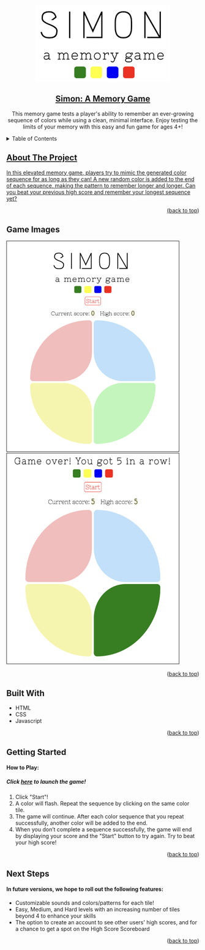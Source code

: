 <a name="readme-top"></a>

<!-- PROJECT LOGO -->
<br />
<div align="center">

<img src="./screenshots/Simon_Header_1.png" alt="Simon Game Logo" height="200" width="350"/>

<h2 align="center">
    <a href="https://caseystell.github.io/project-1-simon-game/">Simon: A Memory Game</a>
</h2>

  <p align="center">
    This memory game tests a player's ability to remember an ever-growing sequence of colors while using a clean, minimal interface. Enjoy testing the limits of your memory with this easy and fun game for ages 4+!
  </p>
</div>

<!-- TABLE OF CONTENTS -->
<details>
  <summary>Table of Contents</summary>
  <ol>
    <li>
      <a href="#about-the-project">About The Project</a>
      <ul>
        <li><a href="#game-images">Game Images</a></li>
        <li><a href="#built-with">Built With</a></li>
      </ul>
    </li>
    <li><a href="#getting-started">Getting Started</a></li>
    <li><a href="#next-steps">Next Steps</li>
  </ol>
</details>

## About The Project

<p>In this elevated memory game, players try to mimic the generated color sequence for as long as they can! A new random color is added to the end of each sequence, making the pattern to remember longer and longer. Can you beat your previous high score and remember your longest sequence yet?</p>

<p align="right">(<a href="#readme-top">back to top</a>)</p>

## Game Images

<img src="./screenshots/Simon_1.png" alt="Simon Game Start" height="550" width="450" display="inline-block" border="1px solid black"/>
<img src="./screenshots/Simon_2.png" alt="Simon Game End" height="550" width="450" display="inline-block" border="1px solid black"/>

<p align="right">(<a href="#readme-top">back to top</a>)</p>

## Built With

* HTML
* CSS
* Javascript

<p align="right">(<a href="#readme-top">back to top</a>)</p>


## Getting Started

<h4>How to Play:</h4>
<h5>Click <a href="https://caseystell.github.io/project-1-simon-game/">here</a> to launch the game!</h5>
<ol>
    <li>Click "Start"!</li>
    <li>A color will flash. Repeat the sequence by clicking on the same color tile.</li>
    <li>The game will continue. After each color sequence that you repeat successfully, another color will be added to the end.</li>
    <li>When you don’t complete a sequence successfully, the game will end by displaying your score and the "Start" button to try again. Try to beat your high score!</li>
</ol>

<p align="right">(<a href="#readme-top">back to top</a>)</p>

## Next Steps

<h4>In future versions, we hope to roll out the following features:</h4>
<ul>
    <li>Customizable sounds and colors/patterns for each tile!</li>
    <li>Easy, Medium, and Hard levels with an increasing number of tiles beyond 4 to enhance your skills</li>
    <li>The option to create an account to see other users' high scores, and for a chance to get a spot on the High Score Scoreboard</li>
</ul>

<p align="right">(<a href="#readme-top">back to top</a>)</p>
